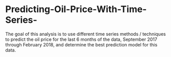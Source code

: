 # Predicting-Oil-Price-With-Time-Series-
The goal of this analysis is to use different time series methods / techniques to predict the oil price for the last 6 months of the data, September 2017 through February 2018, and determine the best prediction model for this data. 

